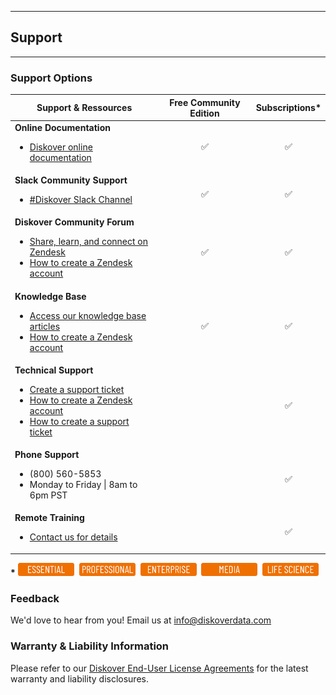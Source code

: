 ___
## Support
___

### Support Options

| Support & Ressources | Free Community Edition | Subscriptions* |
| --- | :---: | :---: |
| **Online Documentation**<ul><li>[Diskover online documentation](https://docs.diskoverdata.com/)</li></ul> | ✅ | ✅ |
| **Slack Community Support**<ul><li>[#Diskover Slack Channel](https://diskoverworkspace.slack.com/ssb/redirect#/)</li></ul> | ✅ | ✅ |
| **Diskover Community Forum**<ul><li>[Share, learn, and connect on Zendesk](https://support.diskoverdata.com/hc/en-us/community/topics)</li><li>[How to create a Zendesk account](https://docs.diskoverdata.com/tech_support_and_troubleshooting/#create-a-zendesk-account)</li></ul> | ✅ | ✅ |
| **Knowledge Base**<ul><li>[Access our knowledge base articles](https://diskoverdata.zendesk.com/)</li><li>[How to create a Zendesk account](https://docs.diskoverdata.com/tech_support_and_troubleshooting/#create-a-zendesk-account)</li></ul> | ✅ | ✅ |
| **Technical Support**<ul><li>[Create a support ticket](https://diskoverdata.zendesk.com/)</li><li>[How to create a Zendesk account](https://docs.diskoverdata.com/tech_support_and_troubleshooting/#create-a-zendesk-account)</li><li>[How to create a support ticket](https://docs.diskoverdata.com/tech_support_and_troubleshooting/)</li></ul> | | ✅ |
| **Phone Support**<ul><li>(800) 560-5853</li><li>Monday to Friday \| 8am to 6pm PST</li></ul> | | ✅ |
| **Remote Training**<ul><li>[Contact us for details](mailto:info@diskoverdata.com) | | ✅ |

**\*** <img src="images/button_edition_essential.png" width="90">&nbsp;&nbsp;<img src="images/button_edition_professional.png" width="90">&nbsp;&nbsp;<img src="images/button_edition_enterprise.png" width="90">&nbsp;&nbsp;<img src="images/button_edition_media.png" width="90">&nbsp;&nbsp;<img src="images/button_edition_life_science.png" width="90">

### Feedback

We'd love to hear from you! Email us at [info@diskoverdata.com](mailto:info@diskoverdata.com)

### Warranty & Liability Information

Please refer to our [Diskover End-User License Agreements](https://www.diskoverdata.com/legal-docs/) for the latest warranty and liability disclosures. 
